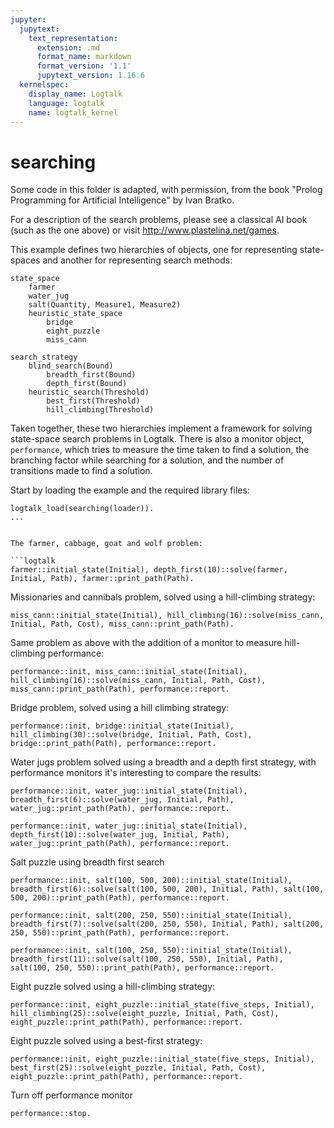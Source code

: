 ```yaml
---
jupyter:
  jupytext:
    text_representation:
      extension: .md
      format_name: markdown
      format_version: '1.1'
      jupytext_version: 1.16.6
  kernelspec:
    display_name: Logtalk
    language: logtalk
    name: logtalk_kernel
---
```


<!--
________________________________________________________________________

This file is part of Logtalk <https://logtalk.org/>  
SPDX-FileCopyrightText: 1998-2025 Paulo Moura <pmoura@logtalk.org>  
SPDX-License-Identifier: Apache-2.0

Licensed under the Apache License, Version 2.0 (the "License");
you may not use this file except in compliance with the License.
You may obtain a copy of the License at

    http://www.apache.org/licenses/LICENSE-2.0

Unless required by applicable law or agreed to in writing, software
distributed under the License is distributed on an "AS IS" BASIS,
WITHOUT WARRANTIES OR CONDITIONS OF ANY KIND, either express or implied.
See the License for the specific language governing permissions and
limitations under the License.
________________________________________________________________________
-->

# searching

Some code in this folder is adapted, with permission, from the book 
"Prolog Programming for Artificial Intelligence" by Ivan Bratko.

For a description of the search problems, please see a classical AI book 
(such as the one above) or visit <http://www.plastelina.net/games>.

This example defines two hierarchies of objects, one for representing 
state-spaces and another for representing search methods:

	state_space
		farmer
		water_jug
		salt(Quantity, Measure1, Measure2)
		heuristic_state_space
			bridge
			eight_puzzle
			miss_cann

	search_strategy
		blind_search(Bound)
			breadth_first(Bound)
			depth_first(Bound)
		heuristic_search(Threshold)
			best_first(Threshold)
			hill_climbing(Threshold)

Taken together, these two hierarchies implement a framework for solving 
state-space search problems in Logtalk. There is also a monitor object, 
`performance`, which tries to measure the time taken to find a solution, 
the branching factor while searching for a solution, and the number of 
transitions made to find a solution.

Start by loading the example and the required library files:

```logtalk
logtalk_load(searching(loader)).
...


The farmer, cabbage, goat and wolf problem:

```logtalk
farmer::initial_state(Initial), depth_first(10)::solve(farmer, Initial, Path), farmer::print_path(Path).
```

<!--
cgwf.<__>..........____
c_w_..........<__>.f_g_
c_wf.<__>..........__g_
__w_..........<__>.fcg_
_gwf.<__>.........._c__
_g__..........<__>.fc_w
_g_f.<__>.........._c_w
____..........<__>.fcgw

Path = [(north,north,north,north),(north,south,north,south),(north,south,north,north),(south,south,north,south),(south,north,north,north),(south,north,south,south),(south,north,south,north),(south,south,south,south)],
Initial = (north,north,north,north) ? 

true.
-->


Missionaries and cannibals problem, solved using a hill-climbing strategy:

```logtalk
miss_cann::initial_state(Initial), hill_climbing(16)::solve(miss_cann, Initial, Path, Cost), miss_cann::print_path(Path).
```

<!--
MMMCCC.<__>..........
MMCC..........<__>.MC
MMMCC.<__>..........C
MMM..........<__>.CCC
MMMC.<__>..........CC
MC..........<__>.MMCC
MMCC.<__>..........MC
CC..........<__>.MMMC
CCC.<__>..........MMM
C..........<__>.MMMCC
CC.<__>..........MMMC
..........<__>.MMMCCC

Cost = 15,
Path = [((3,3),left,0,0),((2,2),right,1,1),((3,2),left,0,1),((3,0),right,0,3),((3,1),left,0,2),((1,1),right,2,2),((2,2),left,1,1),((0,2),right,3,1),((0,3),left,3,0),((0,1),right,3,2),((0,2),left,3,1),((0,0),right,3,3)],
Initial = ((3,3),left,0,0)

true.
-->

Same problem as above with the addition of a monitor to measure hill-climbing performance:

```logtalk
performance::init, miss_cann::initial_state(Initial), hill_climbing(16)::solve(miss_cann, Initial, Path, Cost), miss_cann::print_path(Path), performance::report.
```

<!--
MMMCCC.<__>..........
MMCC..........<__>.MC
MMMCC.<__>..........C
MMM..........<__>.CCC
MMMC.<__>..........CC
MC..........<__>.MMCC
MMCC.<__>..........MC
CC..........<__>.MMMC
CCC.<__>..........MMM
C..........<__>.MMMCC
CC.<__>..........MMMC
..........<__>.MMMCCC
solution length: 12
number of state transitions: 26
ratio solution length / state transitions: 0.461538
minimum branching degree: 1
average branching degree: 2.30769
maximum branching degree: 3
time: 0.02

Cost = 15,
Path = [((3,3),left,0,0),((2,2),right,1,1),((3,2),left,0,1),((3,0),right,0,3),((3,1),left,0,2),((1,1),right,2,2),((2,2),left,1,1),((0,2),right,3,1),((0,3),left,3,0),((0,1),right,3,2),((0,2),left,3,1),((0,0),right,3,3)],
Initial = ((3,3),left,0,0) ? 

true.
-->

Bridge problem, solved using a hill climbing strategy:

```logtalk
performance::init, bridge::initial_state(Initial), hill_climbing(30)::solve(bridge, Initial, Path, Cost), bridge::print_path(Path), performance::report.
```

<!--
 _|____________|_ lamp 1 3 6 8 12 
1 3  lamp _|____________|_ 6 8 12 
3  _|____________|_ lamp 1 6 8 12 
1 3 6  lamp _|____________|_ 8 12 
3 6  _|____________|_ lamp 1 8 12 
3 6 8 12  lamp _|____________|_ 1 
6 8 12  _|____________|_ lamp 1 3 
1 3 6 8 12  lamp _|____________|_ 
solution length: 8
state transitions (including previous solutions): 555
ratio solution length / state transitions: 0.014414414414414415
minimum branching degree: 1
average branching degree: 7.32579185520362
maximum branching degree: 15
time: 0.012381000000000086
Initial = s([], right, [1, 3, 6, 8, 12]),
Path = [s([], right, [1, 3, 6, 8, 12]), s([1, 3], left, [6, 8, 12]), s([3], right, [1, 6, 8, 12]), s([1, 3, 6], left, [8, 12]), s([3, 6], right, [1, 8, 12]), s([3, 6|...], left, [1]), s([6|...], right, [1|...]), s([...|...], left, [])],
Cost = 29

true.
-->

Water jugs problem solved using a breadth and a depth first strategy, with performance monitors
it's interesting to compare the results:

```logtalk
performance::init, water_jug::initial_state(Initial), breadth_first(6)::solve(water_jug, Initial, Path), water_jug::print_path(Path), performance::report.
```

<!--
4-gallon jug: 0
3-gallon jug: 0

4-gallon jug: 0
3-gallon jug: 3

4-gallon jug: 3
3-gallon jug: 0

4-gallon jug: 3
3-gallon jug: 3

4-gallon jug: 4
3-gallon jug: 2

4-gallon jug: 0
3-gallon jug: 2

solution length: 6
number of state transitions: 109
ratio solution length / state transitions: 0.0550459
minimum branching degree: 2
average branching degree: 3.63158
maximum branching degree: 4
time: 0.02

Path = [(0,0),(0,3),(3,0),(3,3),(4,2),(0,2)],
Initial = (0,0) ? 

true.
-->

```logtalk
performance::init, water_jug::initial_state(Initial), depth_first(10)::solve(water_jug, Initial, Path), water_jug::print_path(Path), performance::report.
```

<!--
4-gallon jug: 0
3-gallon jug: 0

4-gallon jug: 4
3-gallon jug: 0

4-gallon jug: 4
3-gallon jug: 3

4-gallon jug: 0
3-gallon jug: 3

4-gallon jug: 3
3-gallon jug: 0

4-gallon jug: 3
3-gallon jug: 3

4-gallon jug: 4
3-gallon jug: 2

4-gallon jug: 0
3-gallon jug: 2

solution length: 8
number of state transitions: 12
ratio solution length / state transitions: 0.666667
minimum branching degree: 1
average branching degree: 2
maximum branching degree: 3
time: 0.00

Path = [(0,0),(4,0),(4,3),(0,3),(3,0),(3,3),(4,2),(0,2)],
Initial = (0,0) ? 

true.
-->

Salt puzzle using breadth first search

```logtalk
performance::init, salt(100, 500, 200)::initial_state(Initial), breadth_first(6)::solve(salt(100, 500, 200), Initial, Path), salt(100, 500, 200)::print_path(Path), performance::report.
```

<!--
(0, 0, 0)	all_empty
(0, 500, 0)	fill(m1)
(0, 300, 200)	transfer(m1, m2)
(0, 300, 0)	empty(m2)
(0, 100, 200)	transfer(m1, m2)
(100, 0, 200)	transfer(m1, acc)
solution length: 6
state transitions (including previous solutions): 405
ratio solution length / state transitions: 0.0148148
minimum branching degree: 1
average branching degree: 4.06863
maximum branching degree: 6
time: 0.03
Initial = (0, 0, 0, all_empty),
Path = [ (0, 0, 0, all_empty), (0, 500, 0, fill(m1)), (0, 300, 200, transfer(m1, m2)), (0, 300, 0, empty(m2)), (0, 100, 200, transfer(m1, m2)), (100, 0, 200, transfer(..., ...))] .

true.
-->

```logtalk
performance::init, salt(200, 250, 550)::initial_state(Initial), breadth_first(7)::solve(salt(200, 250, 550), Initial, Path), salt(200, 250, 550)::print_path(Path), performance::report.
```

<!--
(0, 0, 0)	all_empty
(0, 250, 0)	fill(m1)
(0, 0, 250)	transfer(m1, m2)
(0, 250, 250)	fill(m1)
(0, 0, 500)	transfer(m1, m2)
(0, 250, 500)	fill(m1)
(0, 200, 550)	transfer(m1, m2)
(200, 0, 550)	transfer(m1, acc)
solution length: 8
state transitions (including previous solutions): 2475
ratio solution length / state transitions: 0.00323232
minimum branching degree: 1
average branching degree: 4.21042
maximum branching degree: 6
time: 0.29
Initial = (0, 0, 0, all_empty),
Path = [ (0, 0, 0, all_empty), (0, 250, 0, fill(m1)), (0, 0, 250, transfer(m1, m2)), (0, 250, 250, fill(m1)), (0, 0, 500, transfer(m1, m2)), (0, 250, 500, fill(...)), (0, 200, ..., ...), (200, ..., ...)] .

true.
-->

```logtalk
performance::init, salt(100, 250, 550)::initial_state(Initial), breadth_first(11)::solve(salt(100, 250, 550), Initial, Path), salt(100, 250, 550)::print_path(Path), performance::report.
```

<!--
(0, 0, 0)	all_empty
(0, 0, 550)	fill(m2)
(0, 250, 300)	transfer(m2, m1)
(0, 0, 300)	empty(m1)
(0, 250, 50)	transfer(m2, m1)
(50, 250, 0)	transfer(m2, acc)
(50, 0, 0)	empty(m1)
(50, 0, 550)	fill(m2)
(50, 250, 300)	transfer(m2, m1)
(50, 0, 300)	empty(m1)
(50, 250, 50)	transfer(m2, m1)
(100, 250, 0)	transfer(m2, acc)
solution length: 12
state transitions (including previous solutions): 189914
ratio solution length / state transitions: 6.31865e-05
minimum branching degree: 1
average branching degree: 4.47592
maximum branching degree: 6
time: 94.44
Initial = (0, 0, 0, all_empty),
Path = [ (0, 0, 0, all_empty), (0, 0, 550, fill(m2)), (0, 250, 300, transfer(m2, m1)), (0, 0, 300, empty(m1)), (0, 250, 50, transfer(m2, m1)), (50, 250, 0, transfer(..., ...)), (50, 0, ..., ...), (50, ..., ...), (..., ...)|...] .

true.
-->

Eight puzzle solved using a hill-climbing strategy:

```logtalk
performance::init, eight_puzzle::initial_state(five_steps, Initial), hill_climbing(25)::solve(eight_puzzle, Initial, Path, Cost), eight_puzzle::print_path(Path), performance::report.
```

<!--
283
164
7 5

283
1 4
765

2 3
184
765

 23
184
765

123
 84
765

123
8 4
765
solution length: 6
number of state transitions: 15
ratio solution length / state transitions: 0.4
minimum branching degree: 2
average branching degree: 3.13333
maximum branching degree: 4
time: 0.01

Cost = 5,
Path = [[2/1,1/2,1/3,3/3,3/2,3/1,2/2,1/1,2/3],[2/2,1/2,1/3,3/3,3/2,3/1,2/1,1/1,2/3],[2/3,1/2,1/3,3/3,3/2,3/1,2/1,1/1,2/2],[1/3,1/2,2/3,3/3,3/2,3/1,2/1,1/1,2/2],[1/2,1/3,2/3,3/3,3/2,3/1,2/1,1/1,2/2],[2/2,1/3,2/3,3/3,3/2,3/1,2/1,1/1,1/2]],
Initial = [2/1,1/2,1/3,3/3,3/2,3/1,2/2,1/1,2/3] ? 

true.
-->

Eight puzzle solved using a best-first strategy:

```logtalk
performance::init, eight_puzzle::initial_state(five_steps, Initial), best_first(25)::solve(eight_puzzle, Initial, Path, Cost), eight_puzzle::print_path(Path), performance::report.
```

<!--
283
164
7 5

283
1 4
765

2 3
184
765

 23
184
765

123
 84
765

123
8 4
765
solution length: 6
number of state transitions: 15
ratio solution length / state transitions: 0.4
minimum branching degree: 2
average branching degree: 3.13333
maximum branching degree: 4
time: 0.02

Cost = 5,
Path = [[2/1,1/2,1/3,3/3,3/2,3/1,2/2,1/1,2/3],[2/2,1/2,1/3,3/3,3/2,3/1,2/1,1/1,2/3],[2/3,1/2,1/3,3/3,3/2,3/1,2/1,1/1,2/2],[1/3,1/2,2/3,3/3,3/2,3/1,2/1,1/1,2/2],[1/2,1/3,2/3,3/3,3/2,3/1,2/1,1/1,2/2],[2/2,1/3,2/3,3/3,3/2,3/1,2/1,1/1,1/2]],
Initial = [2/1,1/2,1/3,3/3,3/2,3/1,2/2,1/1,2/3] ? 

true.
-->

Turn off performance monitor

```logtalk
performance::stop.
```

<!--
true.
-->
